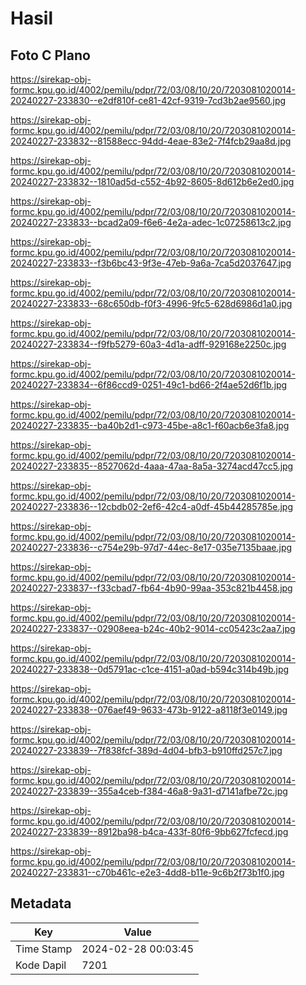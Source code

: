 # Hasil

## Foto C Plano

https://sirekap-obj-formc.kpu.go.id/4002/pemilu/pdpr/72/03/08/10/20/7203081020014-20240227-233830--e2df810f-ce81-42cf-9319-7cd3b2ae9560.jpg

https://sirekap-obj-formc.kpu.go.id/4002/pemilu/pdpr/72/03/08/10/20/7203081020014-20240227-233832--81588ecc-94dd-4eae-83e2-7f4fcb29aa8d.jpg

https://sirekap-obj-formc.kpu.go.id/4002/pemilu/pdpr/72/03/08/10/20/7203081020014-20240227-233832--1810ad5d-c552-4b92-8605-8d612b6e2ed0.jpg

https://sirekap-obj-formc.kpu.go.id/4002/pemilu/pdpr/72/03/08/10/20/7203081020014-20240227-233833--bcad2a09-f6e6-4e2a-adec-1c07258613c2.jpg

https://sirekap-obj-formc.kpu.go.id/4002/pemilu/pdpr/72/03/08/10/20/7203081020014-20240227-233833--f3b6bc43-9f3e-47eb-9a6a-7ca5d2037647.jpg

https://sirekap-obj-formc.kpu.go.id/4002/pemilu/pdpr/72/03/08/10/20/7203081020014-20240227-233833--68c650db-f0f3-4996-9fc5-628d6986d1a0.jpg

https://sirekap-obj-formc.kpu.go.id/4002/pemilu/pdpr/72/03/08/10/20/7203081020014-20240227-233834--f9fb5279-60a3-4d1a-adff-929168e2250c.jpg

https://sirekap-obj-formc.kpu.go.id/4002/pemilu/pdpr/72/03/08/10/20/7203081020014-20240227-233834--6f86ccd9-0251-49c1-bd66-2f4ae52d6f1b.jpg

https://sirekap-obj-formc.kpu.go.id/4002/pemilu/pdpr/72/03/08/10/20/7203081020014-20240227-233835--ba40b2d1-c973-45be-a8c1-f60acb6e3fa8.jpg

https://sirekap-obj-formc.kpu.go.id/4002/pemilu/pdpr/72/03/08/10/20/7203081020014-20240227-233835--8527062d-4aaa-47aa-8a5a-3274acd47cc5.jpg

https://sirekap-obj-formc.kpu.go.id/4002/pemilu/pdpr/72/03/08/10/20/7203081020014-20240227-233836--12cbdb02-2ef6-42c4-a0df-45b44285785e.jpg

https://sirekap-obj-formc.kpu.go.id/4002/pemilu/pdpr/72/03/08/10/20/7203081020014-20240227-233836--c754e29b-97d7-44ec-8e17-035e7135baae.jpg

https://sirekap-obj-formc.kpu.go.id/4002/pemilu/pdpr/72/03/08/10/20/7203081020014-20240227-233837--f33cbad7-fb64-4b90-99aa-353c821b4458.jpg

https://sirekap-obj-formc.kpu.go.id/4002/pemilu/pdpr/72/03/08/10/20/7203081020014-20240227-233837--02908eea-b24c-40b2-9014-cc05423c2aa7.jpg

https://sirekap-obj-formc.kpu.go.id/4002/pemilu/pdpr/72/03/08/10/20/7203081020014-20240227-233838--0d5791ac-c1ce-4151-a0ad-b594c314b49b.jpg

https://sirekap-obj-formc.kpu.go.id/4002/pemilu/pdpr/72/03/08/10/20/7203081020014-20240227-233838--076aef49-9633-473b-9122-a8118f3e0149.jpg

https://sirekap-obj-formc.kpu.go.id/4002/pemilu/pdpr/72/03/08/10/20/7203081020014-20240227-233839--7f838fcf-389d-4d04-bfb3-b910ffd257c7.jpg

https://sirekap-obj-formc.kpu.go.id/4002/pemilu/pdpr/72/03/08/10/20/7203081020014-20240227-233839--355a4ceb-f384-46a8-9a31-d7141afbe72c.jpg

https://sirekap-obj-formc.kpu.go.id/4002/pemilu/pdpr/72/03/08/10/20/7203081020014-20240227-233839--8912ba98-b4ca-433f-80f6-9bb627fcfecd.jpg

https://sirekap-obj-formc.kpu.go.id/4002/pemilu/pdpr/72/03/08/10/20/7203081020014-20240227-233831--c70b461c-e2e3-4dd8-b11e-9c6b2f73b1f0.jpg


## Metadata

| Key        | Value               |
| ---------- | ------------------- |
| Time Stamp | 2024-02-28 00:03:45 |
| Kode Dapil | 7201                |



